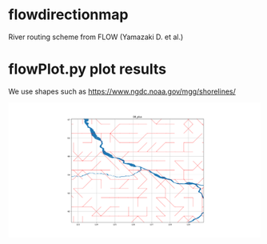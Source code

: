 # flowdirectionmap
River routing scheme from FLOW (Yamazaki D. et al.)


# flowPlot.py plot results

We use shapes such as https://www.ngdc.noaa.gov/mgg/shorelines/

![result](Lena_mod.png)
